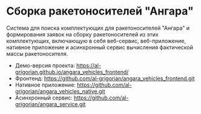 # Сборка ракетоносителей "Ангара"

Система для поиска комплектующих для ракетоносителей "Ангара" и формирования заявок на сборку ракетоносителей из этих комплектующих, включающую в себя веб-сервис, веб-приложение, нативное приложение и асинхронный сервис вычисления фактической массы ракетоносителя.

- Демо-версия проекта: https://al-grigorian.github.io/angara_vehicles_frontend/
- Фронтенд: https://github.com/al-grigorian/angara_vehicles_frontend.git
- Нативное приложение: https://github.com/al-grigorian/angara_vehicles_native.git
- Асинхронный сервис: https://github.com/al-grigorian/angara_service.git
